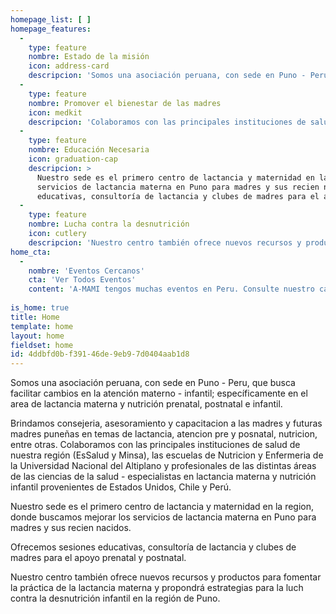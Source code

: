 ```yaml
---
homepage_list: [ ]
homepage_features:
  - 
    type: feature
    nombre: Estado de la misión
    icon: address-card
    descripcion: 'Somos una asociación peruana, con sede en Puno - Peru, que busca facilitar cambios en la atención materno - infantil; específicamente en el area de lactancia materna y nutrición prenatal, postnatal e infantil. Brindamos consejeria, asesoramiento y capacitacion a las madres y futuras madres puneñas en temas de lactancia, atencion pre y posnatal, nutricion, entre otras.'
  - 
    type: feature
    nombre: Promover el bienestar de las madres
    icon: medkit
    descripcion: 'Colaboramos con las principales instituciones de salud de nuestra región (EsSalud y Minsa), las escuelas de Nutricion y Enfermeria de la Universidad Nacional del Altiplano y profesionales de las distintas áreas de las ciencias de la salud - especialistas en lactancia materna y nutrición infantil provenientes de Estados Unidos, Chile y Perú.'
  - 
    type: feature
    nombre: Educación Necesaria
    icon: graduation-cap
    descripcion: >
      Nuestro sede es el primero centro de lactancia y maternidad en la region, donde buscamos mejorar los
      servicios de lactancia materna en Puno para madres y sus recien nacidos. Ofrecemos sesiones
      educativas, consultoría de lactancia y clubes de madres para el apoyo prenatal y postnatal.
  - 
    type: feature
    nombre: Lucha contra la desnutrición
    icon: cutlery
    descripcion: 'Nuestro centro también ofrece nuevos recursos y productos para fomentar la práctica de la lactancia materna y propondrá estrategias para la luch contra la desnutrición infantil en la región de Puno.  '
home_cta:
  -
    nombre: 'Eventos Cercanos'
    cta: 'Ver Todos Eventos'
    content: 'A-MAMI tengos muchas eventos en Peru. Consulte nuestro calendario para obtener más información.'
    
is_home: true
title: Home
template: home
layout: home
fieldset: home
id: 4ddbfd0b-f391-46de-9eb9-7d0404aab1d8
---
```

Somos una asociación peruana, con sede en Puno - Peru, que busca facilitar cambios en la atención materno - infantil; específicamente en el area de lactancia materna y nutrición prenatal, postnatal e infantil.  

Brindamos consejeria, asesoramiento y capacitacion a las madres y futuras madres puneñas en temas de lactancia, atencion pre y posnatal, nutricion, entre otras.
Colaboramos con las principales instituciones de salud de nuestra región (EsSalud y Minsa), las escuelas de Nutricion y Enfermeria de la Universidad Nacional del Altiplano y profesionales de las distintas áreas de las ciencias de la salud - especialistas en lactancia materna y nutrición infantil provenientes de Estados Unidos, Chile y Perú.  

Nuestro sede es el primero centro de lactancia  y maternidad en la region, donde buscamos mejorar los servicios de lactancia materna en Puno para madres y sus recien nacidos.

Ofrecemos sesiones educativas, consultoría de lactancia y clubes de madres para el apoyo prenatal y postnatal.

Nuestro centro también ofrece nuevos recursos y productos para fomentar la práctica de la lactancia materna y propondrá estrategias para la luch contra la desnutrición infantil en la región de Puno.  
